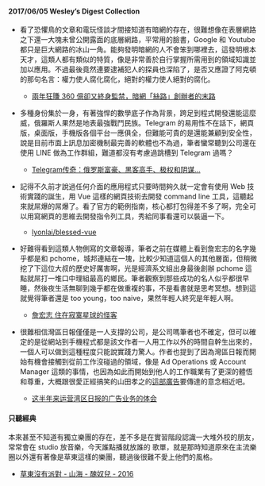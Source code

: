 #### 2017/06/05 Wesley’s Digest Collection

- 看了恐懼鳥的文章和電玩怪談才間接知道有暗網的存在，很難想像在表層網路之下還一大塊未曾公開露面的底層網路，平常用的臉書，Google 和 Youtube 都只是巨大網路的冰山一角。能夠發明暗網的人不會笨到哪裡去，這發明根本天才，這類人都有類似的特質，像是非常善於自行掌握所需用到的領域知識並加以應用。不過最後竟然連要逮補犯人的探員也深陷了，是否又應證了阿克頓的那句名言：權力使人腐化腐化，絕對的權力使人絕對的腐化。
  - [兩年狂賺 360 億卻又終身監禁，暗網「絲路」創辦者的末路](https://www.inside.com.tw/2017/06/03/ross-ulbricht-the-creator-of-silk-road)
  
- 多種身份集於一身，有著強悍的數學底子作為背景，跨足到程式開發還能這麼威，俄羅斯人果然是地表最強戰鬥民族。Telegram 的易用性不在話下，網頁版，桌面版，手機版各個平台一應俱全，但難能可貴的是還能兼顧到安全性，說是目前市面上訊息加密機制最完善的軟體也不為過，筆者蠻常聽到公司還在使用 LINE 做為工作群組，難道都沒有考慮過跳槽到 Telegram 過嗎？
  - [Telegram传奇：俄罗斯富豪、黑客高手、极权和阴谋…](https://mp.weixin.qq.com/s?__biz=MjM5MTE4Nzk1NA==&mid=209920091&idx=1&sn=b8b2902ac086f28101631ffe4a9ce501&3rd=MzA3MDU4NTYzMw==&scene=6#rd)
  
- 記得不久前才說過任何介面的應用程式只要時間夠久就一定會有使用 Web 技術實踐的誕生，用 Vue 這樣的網頁技術去開發 command line 工具，這聽起來就屌爆的屌爆了。看了官方的範例指南，核心都打包得差不多了啊，完全可以用寫網頁的思維去開發指令列工具，秀給同事看還可以裝逼一下。
  - [lyonlai/blessed-vue](https://github.com/lyonlai/blessed-vue)
  
- 好難得看到這類人物側寫的文章報導，筆者之前在媒體上看到詹宏志的名字幾乎都是和 pchome，城邦連結在一塊，比較少知道這個人的其他層面，但稍微挖了下這位大叔的歷史好厲害啊，光是經濟系文組出身最後創辦 pchome 這點就屌打一堆口中理組最高的鄉民。筆者觀察到那些成功的名人似乎都很早睡，然後夜生活無聊到幾乎都在做重複的事，不是看書就是思考冥想。想到這就覺得筆者還是 too young，too naive，果然年輕人終究是年輕人啊。
  - [詹宏志 住在寂寞星球的怪客](http://yucw.tian.yam.com/posts/8511079)


- 很難相信灣區日報僅僅是一人支撐的公司，是公司嗎筆者也不確定，但可以確定的是從網站到手機程式都是該文作者一人用工作以外的時間自幹生出來的，一個人可以做到這種程度只能說實踐力驚人。作者也提到了因為灣區日報而開始有機會接觸到從前工作沒碰過的領域，像是 Ad Operations 或 Account Manager 這類的事情，也因為如此而開始到他人的工作職業有了更深的體悟和尊重，大概跟很愛正經搞笑的山田孝之的[這部廣告](https://www.youtube.com/watch?v=0xlc2wEKZ3U)要傳達的意念相近吧。
  - [这半年来运营湾区日报的广告业务的体会](https://wanqu.co/b/62/2017-06-04-ads-lessons.html)





#### 只聽經典
本來甚至不知道有獨立樂團的存在，差不多是在實習階段認識一大堆外校的朋友，常常會在 studio 放音樂，今天誰點播就放誰的
歌單，就是那時知道原來在主流樂圈以外還有著像是草東這樣的樂團，聽過後很難不愛上他們的風格。
- [草東沒有派對 - 山海 - 醜奴兒 - 2016](https://www.youtube.com/watch?v=j2311FZWoFQ)